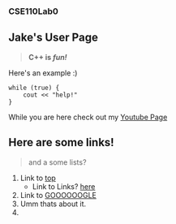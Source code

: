 ### CSE110Lab0
## Jake's User Page

> **C++ is _fun!_**

Here's an example :)

```
while (true) {
    cout << "help!"
}
```

While you are here check out my [Youtube Page](https://www.youtube.com/channel/UCTL3tAykF16-lSBUyl4Iz-A)

## Here are some links!
> and a some lists?

1. Link to [top](#cse110lab0)
    - Link to Links? [here](#here-are-some-links)
2. Link to [GOOOOOOGLE](https://www.google.com/)
3. Umm thats about it.
4. 
